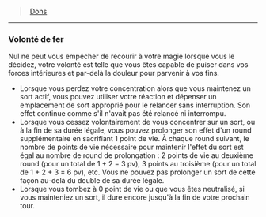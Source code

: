 ﻿---
!FeatItem
Id: feats_hd.md#volonté-de-fer
ParentLink: feats_hd.md#dons
Name: Volonté de fer
ParentName: Dons
NameLevel: 3
Attributes:
  Name: Volonté de fer
  Markdown: >+
    ### <!--Name-->Volonté de fer<!--/Name-->


    Nul ne peut vous empêcher de recourir à votre magie lorsque vous le décidez, votre volonté est telle que vous êtes capable de puiser dans vos forces intérieures et par-delà la douleur pour parvenir à vos fins.


    * Lorsque vous perdez votre concentration alors que vous maintenez un sort actif, vous pouvez utiliser votre réaction et dépenser un emplacement de sort approprié pour le relancer sans interruption. Son effet continue comme s'il n'avait pas été relancé ni interrompu.

    * Lorsque vous cessez volontairement de vous concentrer sur un sort, ou à la fin de sa durée légale, vous pouvez prolonger son effet d'un round supplémentaire en sacrifiant 1 point de vie. À chaque round suivant, le nombre de points de vie nécessaire pour maintenir l'effet du sort est égal au nombre de round de prolongation : 2 points de vie au deuxième round (pour un total de 1 + 2 = 3 pv), 3 points au troisième (pour un total de 1 + 2 + 3 = 6 pv), etc. Vous ne pouvez pas prolonger un sort de cette façon au-delà du double de sa durée légale.

    * Lorsque vous tombez à 0 point de vie ou que vous êtes neutralisé, si vous mainteniez un sort, il dure encore jusqu'à la fin de votre prochain tour.

AttributesDictionary: >+
  Name: Volonté de fer

  Markdown: >+

    ### <!--Name-->Volonté de fer<!--/Name-->





    Nul ne peut vous empêcher de recourir à votre magie lorsque vous le décidez, votre volonté est telle que vous êtes capable de puiser dans vos forces intérieures et par-delà la douleur pour parvenir à vos fins.





    * Lorsque vous perdez votre concentration alors que vous maintenez un sort actif, vous pouvez utiliser votre réaction et dépenser un emplacement de sort approprié pour le relancer sans interruption. Son effet continue comme s'il n'avait pas été relancé ni interrompu.



    * Lorsque vous cessez volontairement de vous concentrer sur un sort, ou à la fin de sa durée légale, vous pouvez prolonger son effet d'un round supplémentaire en sacrifiant 1 point de vie. À chaque round suivant, le nombre de points de vie nécessaire pour maintenir l'effet du sort est égal au nombre de round de prolongation : 2 points de vie au deuxième round (pour un total de 1 + 2 = 3 pv), 3 points au troisième (pour un total de 1 + 2 + 3 = 6 pv), etc. Vous ne pouvez pas prolonger un sort de cette façon au-delà du double de sa durée légale.



    * Lorsque vous tombez à 0 point de vie ou que vous êtes neutralisé, si vous mainteniez un sort, il dure encore jusqu'à la fin de votre prochain tour.



---
> [Dons](hd_feats.md)

---

### Volonté de fer

Nul ne peut vous empêcher de recourir à votre magie lorsque vous le décidez, votre volonté est telle que vous êtes capable de puiser dans vos forces intérieures et par-delà la douleur pour parvenir à vos fins.

* Lorsque vous perdez votre concentration alors que vous maintenez un sort actif, vous pouvez utiliser votre réaction et dépenser un emplacement de sort approprié pour le relancer sans interruption. Son effet continue comme s'il n'avait pas été relancé ni interrompu.
* Lorsque vous cessez volontairement de vous concentrer sur un sort, ou à la fin de sa durée légale, vous pouvez prolonger son effet d'un round supplémentaire en sacrifiant 1 point de vie. À chaque round suivant, le nombre de points de vie nécessaire pour maintenir l'effet du sort est égal au nombre de round de prolongation : 2 points de vie au deuxième round (pour un total de 1 + 2 = 3 pv), 3 points au troisième (pour un total de 1 + 2 + 3 = 6 pv), etc. Vous ne pouvez pas prolonger un sort de cette façon au-delà du double de sa durée légale.
* Lorsque vous tombez à 0 point de vie ou que vous êtes neutralisé, si vous mainteniez un sort, il dure encore jusqu'à la fin de votre prochain tour.

